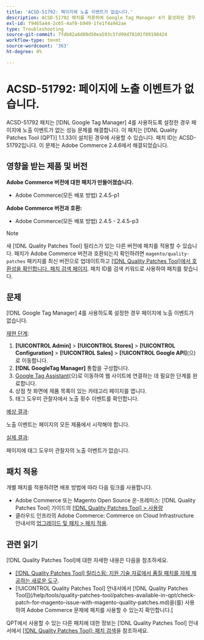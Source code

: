 ```yaml
---
title: 'ACSD-51792: 페이지에 노출 이벤트가 없습니다.'
description: ACSD-51792 패치를 적용하여 Google Tag Manager 4가 활성화된 경우 페이지에 노출 이벤트가 없는 Adobe Commerce 성능 문제를 해결합니다.
exl-id: f9465a44-2c65-4af0-b949-1fe1f4a942ae
type: Troubleshooting
source-git-commit: 7fdb02a6d89d50ea593c5fd99d78101f89198424
workflow-type: tm+mt
source-wordcount: '363'
ht-degree: 0%

---
```


# ACSD-51792: 페이지에 노출 이벤트가 없습니다.

ACSD-51792 패치는 [!DNL Google Tag Manager] 4를 사용하도록 설정한 경우 페이지에 노출 이벤트가 없는 성능 문제를 해결합니다. 이 패치는 [!DNL Quality Patches Tool (QPT)] 1.1.33이 설치된 경우에 사용할 수 있습니다. 패치 ID는 ACSD-51792입니다. 이 문제는 Adobe Commerce 2.4.6에서 해결되었습니다.

## 영향을 받는 제품 및 버전

**Adobe Commerce 버전에 대한 패치가 만들어졌습니다.**

* Adobe Commerce(모든 배포 방법) 2.4.5-p1

**Adobe Commerce 버전과 호환:**

* Adobe Commerce(모든 배포 방법) 2.4.5 - 2.4.5-p3

>[!NOTE]
>
>새 [!DNL Quality Patches Tool] 릴리스가 있는 다른 버전에 패치를 적용할 수 있습니다. 패치가 Adobe Commerce 버전과 호환되는지 확인하려면 `magento/quality-patches` 패키지를 최신 버전으로 업데이트하고 [[!DNL Quality Patches Tool]에서 호환성을 확인합니다. 패치 검색 페이지](https://experienceleague.adobe.com/tools/commerce-quality-patches/index.html). 패치 ID를 검색 키워드로 사용하여 패치를 찾습니다.

## 문제

[!DNL Google Tag Manager] 4를 사용하도록 설정한 경우 페이지에 노출 이벤트가 없습니다.

<u>재현 단계</u>:

1. **[!UICONTROL Admin]** > **[!UICONTROL Stores]** > **[!UICONTROL Configuration]** > **[!UICONTROL Sales]** > **[!UICONTROL Google API]**(으)로 이동합니다.
1. **[!DNL GoogleTag Manager]** 통합을 구성합니다.
1. [Google Tag Assistant](https://tagassistant.google.com/)&#x200B;(으)로 이동하여 웹 사이트에 연결하는 데 필요한 단계를 완료합니다.
1. 상점 첫 화면에 제품 목록이 있는 카테고리 페이지를 엽니다.
1. 태그 도우미 관찰자에서 노출 횟수 이벤트를 확인합니다.

<u>예상 결과</u>:

노출 이벤트는 페이지의 모든 제품에서 시작해야 합니다.

<u>실제 결과</u>:

페이지에 태그 도우미 관찰자의 노출 이벤트가 없습니다.

## 패치 적용

개별 패치를 적용하려면 배포 방법에 따라 다음 링크를 사용합니다.

* Adobe Commerce 또는 Magento Open Source 온-프레미스: [!DNL Quality Patches Tool] 가이드의 [[!DNL Quality Patches Tool] > 사용량](/help/tools/quality-patches-tool/usage.md)
* 클라우드 인프라의 Adobe Commerce: Commerce on Cloud Infrastructure 안내서의 [업그레이드 및 패치 > 패치 적용](https://experienceleague.adobe.com/docs/commerce-cloud-service/user-guide/develop/upgrade/apply-patches.html).

## 관련 읽기

[!DNL Quality Patches Tool]에 대한 자세한 내용은 다음을 참조하세요.

* [[!DNL Quality Patches Tool] 릴리스됨: 지원 기술 자료에서 품질 패치를 자체 제공하는 새로운 도구](https://experienceleague.adobe.com/en/docs/commerce-operations/tools/quality-patches-tool/quality-patches-tool-to-self-serve-quality-patches).
* [!UICONTROL Quality Patches Tool] 안내서에서  [!DNL Quality Patches Tool]](/help/tools/quality-patches-tool/patches-available-in-qpt/check-patch-for-magento-issue-with-magento-quality-patches.md)을(를) 사용하여 Adobe Commerce 문제에 패치를 사용할 수 있는지 확인합니다.[


QPT에서 사용할 수 있는 다른 패치에 대한 정보는 [!DNL Quality Patches Tool] 안내서에서 [[!DNL Quality Patches Tool]: 패치 검색](https://experienceleague.adobe.com/tools/commerce-quality-patches/index.html)을 참조하세요.
